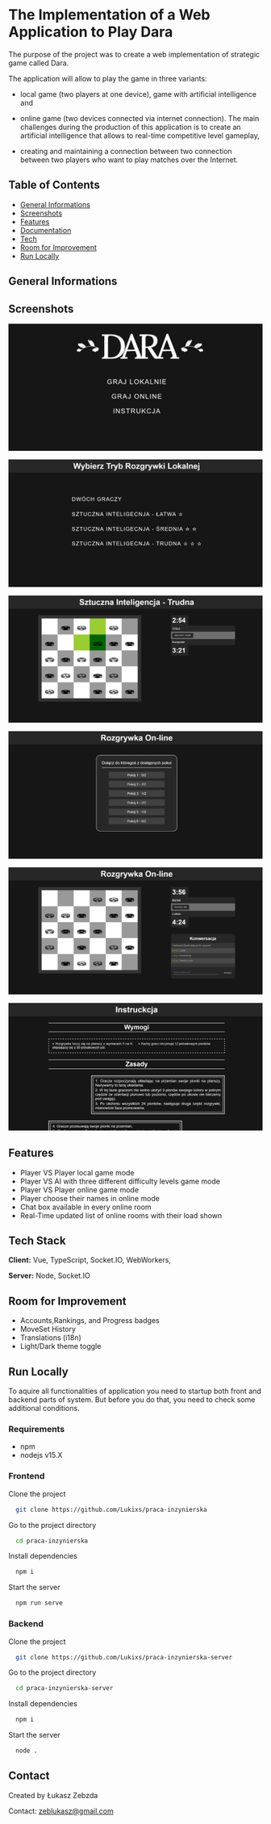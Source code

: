 # The Implementation of a Web Application to Play Dara

The purpose of the project was to create a web implementation of strategic game called Dara.

The application will allow to play the game in three variants:

- local game (two players at one device), game with artificial intelligence and

- online game (two devices connected via internet connection). The main challenges during the production of this application is to create an artificial intelligence that allows to real-time competitive level gameplay,

- creating and maintaining a connection between two connection between two players who want to play matches over the Internet.

## Table of Contents

- [General Informations](#general-information)
- [Screenshots](#screenshots)
- [Features](#features)
- [Documentation](#documentation)
- [Tech](#tech)
- [Room for Improvement](#room-for-improvement)
- [Run Locally](#run-locally)

## General Informations

## Screenshots

![Main menu](/readMeImages/main_menu_screen.png)

![Local game menu](/readMeImages/local_game_menu_screen.png)

![AI game](/readMeImages/ai_game_screen.png)

![Online lobby](/readMeImages/online_lobby_screen.png)

![online game](/readMeImages/online_game_screen.png)

![Instructions](/readMeImages/instructions_screen.png)

## Features

- Player VS Player local game mode
- Player VS AI with three different difficulty levels game mode
- Player VS Player online game mode
- Player choose their names in online mode
- Chat box available in every online room
- Real-Time updated list of online rooms with their load shown

## Tech Stack

**Client:** Vue, TypeScript, Socket.IO, WebWorkers,

**Server:** Node, Socket.IO

## Room for Improvement

- Accounts,Rankings, and Progress badges
- MoveSet History
- Translations (i18n)
- Light/Dark theme toggle

## Run Locally

To aquire all functionalities of application you need to startup both front and backend parts of system.
But before you do that, you need to check some additional conditions.

### Requirements

- npm
- nodejs v15.X

### Frontend

Clone the project

```bash
  git clone https://github.com/Lukixs/praca-inzynierska
```

Go to the project directory

```bash
  cd praca-inzynierska
```

Install dependencies

```bash
  npm i
```

Start the server

```bash
  npm run serve
```

### Backend

Clone the project

```bash
  git clone https://github.com/Lukixs/praca-inzynierska-server
```

Go to the project directory

```bash
  cd praca-inzynierska-server
```

Install dependencies

```bash
  npm i
```

Start the server

```bash
  node .
```

## Contact

Created by Łukasz Zebzda

Contact: zeblukasz@gmail.com
